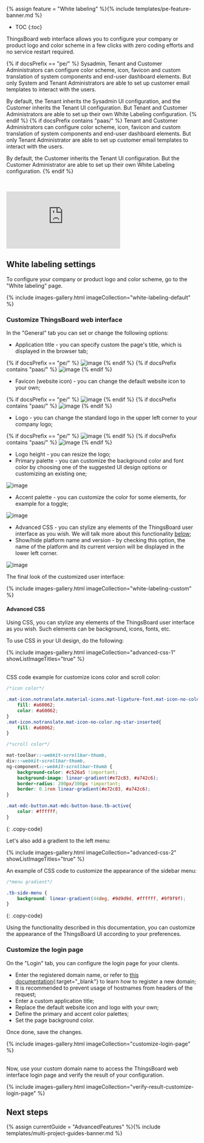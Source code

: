 {% assign feature = "White labeling" %}{% include templates/pe-feature-banner.md %}

* TOC
{:toc}

ThingsBoard web interface allows you to configure your company or product logo and color scheme in a few clicks with zero coding efforts and no service restart required.

{% if docsPrefix == "pe/" %}
Sysadmin, Tenant and Customer Administrators can configure color scheme, icon, favicon and custom translation of system components and end-user dashboard elements.
But only System and Tenant Administrators are able to set up customer email templates to interact with the users.

By default, the Tenant inherits the Sysadmin UI configuration, and the Customer inherits the Tenant UI configuration. But Tenant and Customer Administrators are able to set up their own White Labeling configuration.
{% endif %}
{% if docsPrefix contains "paas/" %}
Tenant and Customer Administrators can configure color scheme, icon, favicon and custom translation of system components and end-user dashboard elements.
But only Tenant Administrator are able to set up customer email templates to interact with the users.

By default, the Customer inherits the Tenant UI configuration. But the Customer Administrator are able to set up their own White Labeling configuration.
{% endif %}

&nbsp;
<div id="video">  
    <div id="video_wrapper">
        <iframe src="https://www.youtube.com/embed/jSXuHj3lbG0" frameborder="0" allowfullscreen></iframe>
    </div>
</div>

## White labeling settings

To configure your company or product logo and color scheme, go to the "White labeling" page.

{% include images-gallery.html imageCollection="white-labeling-default" %}

### Customize ThingsBoard web interface

In the "General" tab you can set or change the following options:

 - Application title - you can specify custom the page's title, which is displayed in the browser tab;

{% if docsPrefix == "pe/" %}
![image](https://img.thingsboard.io/user-guide/white-labeling/application-title.png)
{% endif %}
{% if docsPrefix contains "paas/" %}
![image](https://img.thingsboard.io/user-guide/white-labeling/application-title-paas.png)
{% endif %}

 - Favicon (website icon) - you can change the default website icon to your own;

{% if docsPrefix == "pe/" %}
![image](https://img.thingsboard.io/user-guide/white-labeling/website-icon.png)
{% endif %}
{% if docsPrefix contains "paas/" %}
![image](https://img.thingsboard.io/user-guide/white-labeling/website-icon-paas.png)
{% endif %}

 - Logo - you can change the standard logo in the upper left corner to your company logo;

{% if docsPrefix == "pe/" %}
![image](https://img.thingsboard.io/user-guide/white-labeling/logo.png)
{% endif %}
{% if docsPrefix contains "paas/" %}
![image](https://img.thingsboard.io/user-guide/white-labeling/logo-paas.png)
{% endif %}

 - Logo height - you can resize the logo;
 - Primary palette - you can customize the background color and font color by choosing one of the suggested UI design options or customizing an existing one;

![image](https://img.thingsboard.io/user-guide/white-labeling/primary-palette.png)

 - Accent palette - you can customize the color for some elements, for example for a toggle;

![image](https://img.thingsboard.io/user-guide/white-labeling/accent-palette.png)

 - Advanced CSS - you can stylize any elements of the ThingsBoard user interface as you wish. We will talk more about this functionality [below](#advanced-css);
 - Show/hide platform name and version - by checking this option, the name of the platform and its current version will be displayed in the lower left corner.

![image](https://img.thingsboard.io/user-guide/white-labeling/show-platform-name-and-version.png)

The final look of the customized user interface:

{% include images-gallery.html imageCollection="white-labeling-custom" %}

#### Advanced CSS

Using CSS, you can stylize any elements of the ThingsBoard user interface as you wish. Such elements can be background, icons, fonts, etc.

To use CSS in your UI design, do the following:

{% include images-gallery.html imageCollection="advanced-css-1" showListImageTitles="true" %}

<br>
CSS code example for customize icons color and scroll color:

```css
/*icon color*/

.mat-icon.notranslate.material-icons.mat-ligature-font.mat-icon-no-color.ng-star-inserted{
    fill: #a60062;
    color: #a60062;
}
.mat-icon.notranslate.mat-icon-no-color.ng-star-inserted{
    fill: #a60062;
}

/*scroll color*/

mat-toolbar::-webkit-scrollbar-thumb,
div::-webkit-scrollbar-thumb,
ng-component::-webkit-scrollbar-thumb {
    background-color: #c526a5 !important;
    background-image: linear-gradient(#e72c83, #a742c6);
    border-radius: 200px/300px !important;
    border: 0.1rem linear-gradient(#e72c83, #a742c6);
}

.mat-mdc-button.mat-mdc-button-base.tb-active{
    color: #ffffff;
}
```
{: .copy-code}

Let's also add a gradient to the left menu:

{% include images-gallery.html imageCollection="advanced-css-2" showListImageTitles="true" %}

An example of CSS code to customize the appearance of the sidebar menu:

```css
/*menu gradient*/

.tb-side-menu {
    background: linear-gradient(44deg, #9d9d9d, #ffffff, #9f9f9f);
}
```
{: .copy-code}

Using the functionality described in this documentation, you can customize the appearance of the ThingsBoard UI according to your preferences.

### Customize the login page

On the "Login" tab, you can configure the login page for your clients.

- Enter the registered domain name, or refer to [this documentation](/docs/{{docsPrefix}}domains/#domain-registration){:target="_blank"} to learn how to register a new domain;
- It is recommended to prevent usage of hostnames from headers of the request;
- Enter a custom application title;
- Replace the default website icon and logo with your own;
- Define the primary and accent color palettes;
- Set the page background color.

Once done, save the changes.

{% include images-gallery.html imageCollection="customize-login-page" %}

<br>
Now, use your custom domain name to access the ThingsBoard web interface login page and verify the result of your configuration.

{% include images-gallery.html imageCollection="verify-result-customize-login-page" %}

## Next steps

{% assign currentGuide = "AdvancedFeatures" %}{% include templates/multi-project-guides-banner.md %}
